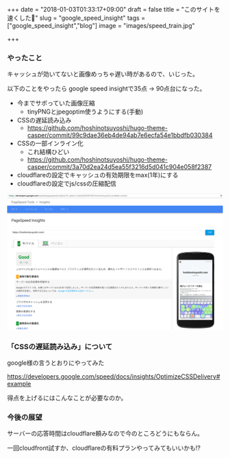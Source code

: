 +++
date = "2018-01-03T01:33:17+09:00"
draft = false
title = "このサイトを速くした💯"
slug = "google_speed_insight"
tags = ["google_speed_insight","blog"]
image = "images/speed_train.jpg"

+++

### やったこと

キャッシュが効いてないと画像めっちゃ遅い時があるので、いじった。

以下のことをやったら google speed insightで35点 -> 90点台になった。

<!--more-->

* 今までサボっていた画像圧縮
  * tinyPNGとjpegoptim使うようにする(手動)
* CSSの遅延読み込み
  * https://github.com/hoshinotsuyoshi/hugo-theme-casper/commit/99c9dae36eb4de94ab7e6ecfa54e1bbdfb030384
* CSSの一部インライン化
  * これ結構ひどい
  * https://github.com/hoshinotsuyoshi/hugo-theme-casper/commit/3a70d2ea24d5ea55f3216d5d041c904e058f2387
* cloudflareの設定でキャッシュの有効期限をmax(1年)にする
* cloudflareの設定でjs/cssの圧縮配信
　
<img alt="slack" src="/images/google_speed_insight.png" width=800>

### 「CSSの遅延読み込み」について

google様の言うとおりにやってみた

https://developers.google.com/speed/docs/insights/OptimizeCSSDelivery#example

得点を上げるにはこんなことが必要なのか。


### 今後の展望

サーバーの応答時間はcloudflare頼みなので今のところどうにもならん。

一回cloudfront試すか、cloudflareの有料プランやってみてもいいかも!?
<script type="text/javascript" src="/js/prism.js" async></script>

